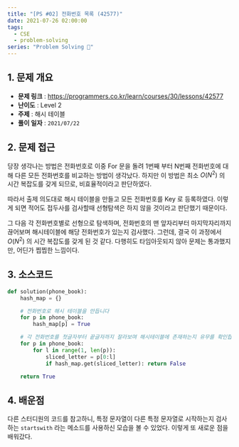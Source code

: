 ```yaml
---
title: "[PS #02] 전화번호 목록 (42577)"
date: 2021-07-26 02:00:00
tags:
  - CSE
  - problem-solving
series: "Problem Solving 🤔"
---
```


## 1. 문제 개요

- **문제 링크** : https://programmers.co.kr/learn/courses/30/lessons/42577
- **난이도** : Level 2
- **주제** : 해시 테이블
- **풀이 일자** : `2021/07/22`

## 2. 문제 접근

당장 생각나는 방법은 전화번호로 이중 For 문을 돌려 1번째 부터 N번째 전화번호에 대해 다른 모든 전화번호를 비교하는 방법이 생각났다. 하지만 이 방법은 최소 $O(N^2)$ 의 시간 복잡도를 갖게 되므로, 비효율적이라고 판단하였다.

따라서 출제 의도대로 해시 테이블을 만들고 모든 전화번호를 Key 로 등록하였다. 이렇게 되면 적어도 접두사를 검사할때 선형탐색은 하지 않을 것이라고 판단했기 때문이다.

그 다음 각 전화번호별로 선형으로 탐색하며, 전화번호의 맨 앞자리부터 마지막자리까지 끊어보며 해시테이블에 해당 전화번호가 있는지 검사했다. 그런데, 결국 이 과정에서 $O(N^2)$ 의 시간 복잡도를 갖게 된 것 같다. 다행히도 타임아웃되지 않아 문제는 통과했지만, 어딘가 찝찝한 느낌이다.

## 3. 소스코드

```python
def solution(phone_book):
    hash_map = {}

    # 전화번호로 해시 테이블을 만듭니다
    for p in phone_book:
        hash_map[p] = True

    # 각 전화번호를 첫글자부터 끝글자까지 잘라보며 해시테이블에 존재하는지 유무를 확인합니다
    for p in phone_book:
        for l in range(1, len(p)):
            sliced_letter = p[0:l]
            if hash_map.get(sliced_letter): return False

    return True
```

## 4. 배운점

다른 스터디원의 코드를 참고하니, 특정 문자열이 다른 특정 문자열로 시작하는지 검사하는 `startswith` 라는 메소드를 사용하신 모습을 볼 수 있었다. 이렇게 또 새로운 점을 배워갔다.

